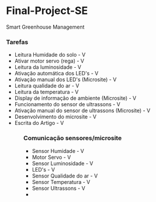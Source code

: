 # Final-Project-SE
Smart Greenhouse Management

### Tarefas
<ul>
<li>Leitura Humidade do solo - V
<li>Ativar motor servo (rega) - V
<li>Leitura da luminosidade - V
<li>Ativação automática dos LED's - V
<li>Ativação manual dos LED's (Microsite) - V
<li>Leitura qualidade do ar - V
<li>Leitura da temperatura - V
<li>Display de informação de ambiente (Microsite) - V
<li>Funcionamento do sensor de ultrassons - V
<li>Ativação manual do sensor de ultrassons (Microsite) - V
<li>Desenvolvimento do microsite - V
<li>Escrita do Artigo - V
<ul>
  
### Comunicação sensores/microsite
<ul>
<li>Sensor Humidade - V
<li>Motor Servo - V
<li>Sensor Luminosidade - V
<li>LED's - V
<li>Sensor Qualidade do ar - V
<li>Sensor Temperatura - V
<li>Sensor Ultrassons - V
<li>
<ul>

